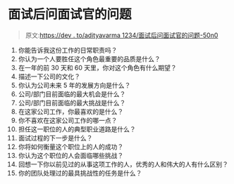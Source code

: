# 面试后问面试官的问题

> 原文:[https://dev . to/adityavarma 1234/面试后问面试官的问题-50n0](https://dev.to/adityavarma1234/things-to-ask-an-interviewer-after-the-interview-50n0)

1.  你能告诉我这份工作的日常职责吗？
2.  你认为一个人要胜任这个角色最重要的品质是什么？
3.  在一年的前 30 天和 60 天里，你对这个角色有什么期望？
4.  描述一下公司的文化？
5.  你认为公司未来 5 年的发展方向是什么？
6.  公司/部门目前面临的最大机会是什么？
7.  公司/部门目前面临的最大挑战是什么？
8.  在这家公司工作，你最喜欢的是什么？
9.  你不喜欢在这家公司工作的哪一点？
10.  担任这一职位的人的典型职业道路是什么？
11.  面试过程的下一步是什么？
12.  你将如何衡量这个职位上的人的成功？
13.  你认为这个职位的人会面临哪些挑战？
14.  回想一下你以前见过的从事这项工作的人，优秀的人和伟大的人有什么区别？
15.  你的团队处理过的最具挑战性的任务是什么？